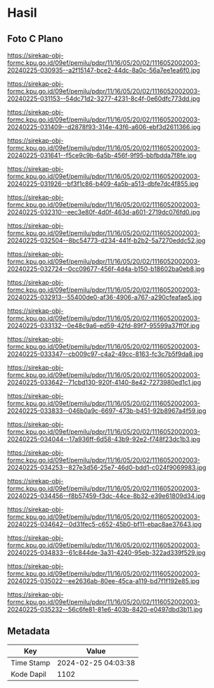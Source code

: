 # Hasil

## Foto C Plano

https://sirekap-obj-formc.kpu.go.id/09ef/pemilu/pdpr/11/16/05/20/02/1116052002003-20240225-030935--a2f15147-bce2-44dc-8a0c-56a7ee1ea6f0.jpg

https://sirekap-obj-formc.kpu.go.id/09ef/pemilu/pdpr/11/16/05/20/02/1116052002003-20240225-031153--54dc71d2-3277-4231-8c4f-0e60dfc773dd.jpg

https://sirekap-obj-formc.kpu.go.id/09ef/pemilu/pdpr/11/16/05/20/02/1116052002003-20240225-031409--d2878f93-314e-43f6-a606-ebf3d2611366.jpg

https://sirekap-obj-formc.kpu.go.id/09ef/pemilu/pdpr/11/16/05/20/02/1116052002003-20240225-031641--f5ce9c9b-6a5b-456f-9f95-bbfbdda7f8fe.jpg

https://sirekap-obj-formc.kpu.go.id/09ef/pemilu/pdpr/11/16/05/20/02/1116052002003-20240225-031926--bf3f1c86-b409-4a5b-a513-dbfe7dc4f855.jpg

https://sirekap-obj-formc.kpu.go.id/09ef/pemilu/pdpr/11/16/05/20/02/1116052002003-20240225-032310--eec3e80f-4d0f-463d-a601-2719dc076fd0.jpg

https://sirekap-obj-formc.kpu.go.id/09ef/pemilu/pdpr/11/16/05/20/02/1116052002003-20240225-032504--8bc54773-d234-441f-b2b2-5a7270eddc52.jpg

https://sirekap-obj-formc.kpu.go.id/09ef/pemilu/pdpr/11/16/05/20/02/1116052002003-20240225-032724--0cc09677-456f-4d4a-b150-b18602ba0eb8.jpg

https://sirekap-obj-formc.kpu.go.id/09ef/pemilu/pdpr/11/16/05/20/02/1116052002003-20240225-032913--55400de0-af36-4906-a767-a290cfeafae5.jpg

https://sirekap-obj-formc.kpu.go.id/09ef/pemilu/pdpr/11/16/05/20/02/1116052002003-20240225-033132--0e48c9a6-ed59-42fd-89f7-95599a37ff0f.jpg

https://sirekap-obj-formc.kpu.go.id/09ef/pemilu/pdpr/11/16/05/20/02/1116052002003-20240225-033347--cb009c97-c4a2-49cc-8163-fc3c7b5f9da8.jpg

https://sirekap-obj-formc.kpu.go.id/09ef/pemilu/pdpr/11/16/05/20/02/1116052002003-20240225-033642--71cbd130-920f-4140-8e42-7273980ed1c1.jpg

https://sirekap-obj-formc.kpu.go.id/09ef/pemilu/pdpr/11/16/05/20/02/1116052002003-20240225-033833--046b0a9c-6697-473b-b451-92b8967a4f59.jpg

https://sirekap-obj-formc.kpu.go.id/09ef/pemilu/pdpr/11/16/05/20/02/1116052002003-20240225-034044--17a936ff-6d58-43b9-92e2-f748f23dc1b3.jpg

https://sirekap-obj-formc.kpu.go.id/09ef/pemilu/pdpr/11/16/05/20/02/1116052002003-20240225-034253--827e3d56-25e7-46d0-bdd1-c024f9069983.jpg

https://sirekap-obj-formc.kpu.go.id/09ef/pemilu/pdpr/11/16/05/20/02/1116052002003-20240225-034456--f8b57459-f3dc-44ce-8b32-e39e61809d34.jpg

https://sirekap-obj-formc.kpu.go.id/09ef/pemilu/pdpr/11/16/05/20/02/1116052002003-20240225-034642--0d31fec5-c652-45b0-bf11-ebac8ae37643.jpg

https://sirekap-obj-formc.kpu.go.id/09ef/pemilu/pdpr/11/16/05/20/02/1116052002003-20240225-034833--61c844de-3a31-4240-95eb-322ad339f529.jpg

https://sirekap-obj-formc.kpu.go.id/09ef/pemilu/pdpr/11/16/05/20/02/1116052002003-20240225-035022--ee2636ab-80ee-45ca-a119-bd7f1f192e85.jpg

https://sirekap-obj-formc.kpu.go.id/09ef/pemilu/pdpr/11/16/05/20/02/1116052002003-20240225-035232--56c6fe81-81e6-403b-8420-e0497dbd3b11.jpg


## Metadata

| Key        | Value               |
| ---------- | ------------------- |
| Time Stamp | 2024-02-25 04:03:38 |
| Kode Dapil | 1102                |



